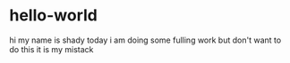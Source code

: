 # hello-world
hi my name is shady 
today i am doing some fulling work 
but don't want to do this it is my mistack 
